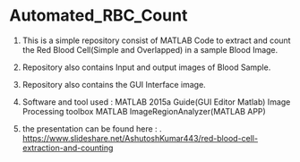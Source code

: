 # Automated_RBC_Count

1. This is a simple repository consist of MATLAB Code to extract and count the Red Blood Cell(Simple and Overlapped) in a sample Blood Image.

2. Repository also contains Input and output images of Blood Sample.

3. Repository also contains the GUI Interface image.

4. Software and tool used :
    MATLAB 2015a
    Guide(GUI Editor Matlab)
    Image Processing toolbox MATLAB
    ImageRegionAnalyzer(MATLAB APP)
5. the presentation can be found here :
    . https://www.slideshare.net/AshutoshKumar443/red-blood-cell-extraction-and-counting
    
    
